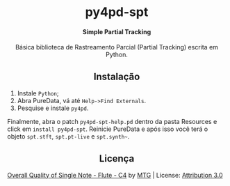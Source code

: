 <p align="center">
  <h1 align="center">py4pd-spt</h1>
  <h4 align="center">Simple Partial Tracking</h4>
</p>

<p align="center">
Básica biblioteca de Rastreamento Parcial (Partial Tracking) escrita em Python.
</p>

<h2 align="center">Instalação</h2>

1) Instale `Python`;
2) Abra PureData, vá até `Help->Find Externals`.
3) Pesquise e instale `py4pd`.

Finalmente, abra o patch `py4pd-spt-help.pd` dentro da pasta Resources e click em `install py4pd-spt`. Reinicie PureData e após isso você terá o objeto `spt.stft`, `spt.pt-live` e `spt.synth~`.
 
<h2 align="center">Licença</h2>


<a href="https://freesound.org/people/MTG/sounds/246640/">Overall Quality of Single Note - Flute - C4</a> by <a href="https://freesound.org/people/MTG/">MTG</a> | License: <a href="http://creativecommons.org/licenses/by/3.0/">Attribution 3.0</a>
